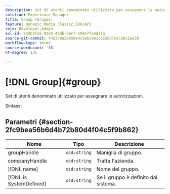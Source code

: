 ```yaml
---
description: Set di utenti denominato utilizzato per assegnare le autorizzazioni.
solution: Experience Manager
title: Group (Gruppo)
feature: Dynamic Media Classic,SDK/API
role: Developer,Admin
exl-id: 843b3fa5-93d3-43db-b6c7-194e7fa4d31a
source-git-commit: f42378a20b58e4c5ebc961c6526d7cecabc2ae38
workflow-type: tm+mt
source-wordcount: '38'
ht-degree: 13%

---
```


# [!DNL Group]{#group}

Set di utenti denominato utilizzato per assegnare le autorizzazioni.

Sintassi

## Parametri {#section-2fc9bea56b6d4b72b80d4f04c5f9b862}

| Nome | Tipo | Descrizione |
|---|---|---|
| groupHandle | `xsd:string` | Maniglia di gruppo. |
| companyHandle | `xsd:string` | Tratta l&#39;azienda. |
| [!DNL name] | `xsd:string` | Nome del gruppo. |
| [!DNL is SystemDefined] | `xsd:string` | Se il gruppo è definito dal sistema. |
